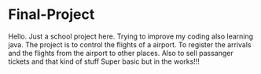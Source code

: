 # Final-Project
Hello. Just a school project here. Trying to improve my coding also learning java.
The project is to control the flights of a airport. To register the arrivals and the flights from the airport to other places.
Also to sell passanger tickets and that kind of stuff
Super basic but in the works!!!
